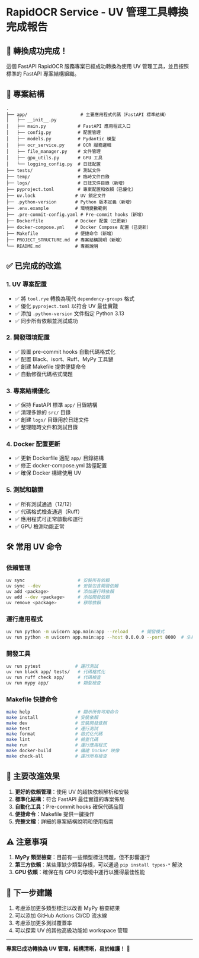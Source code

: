 # RapidOCR Service - UV 管理工具轉換完成報告

## 🎉 轉換成功完成！

這個 FastAPI RapidOCR 服務專案已經成功轉換為使用 UV 管理工具，並且按照標準的 FastAPI 專案結構組織。

## 📁 專案結構

```
.
├── app/                    # 主要應用程式代碼（FastAPI 標準結構）
│   ├── __init__.py
│   ├── main.py            # FastAPI 應用程式入口
│   ├── config.py          # 配置管理
│   ├── models.py          # Pydantic 模型
│   ├── ocr_service.py     # OCR 服務邏輯
│   ├── file_manager.py    # 文件管理
│   ├── gpu_utils.py       # GPU 工具
│   └── logging_config.py  # 日誌配置
├── tests/                 # 測試文件
├── temp/                  # 臨時文件目錄
├── logs/                  # 日誌文件目錄（新增）
├── pyproject.toml         # 專案配置和依賴（已優化）
├── uv.lock               # UV 鎖定文件
├── .python-version       # Python 版本定義（新增）
├── .env.example          # 環境變數範例
├── .pre-commit-config.yaml # Pre-commit hooks（新增）
├── Dockerfile            # Docker 配置（已更新）
├── docker-compose.yml    # Docker Compose 配置（已更新）
├── Makefile              # 便捷命令（新增）
├── PROJECT_STRUCTURE.md  # 專案結構說明（新增）
└── README.md             # 專案說明
```

## ✅ 已完成的改進

### 1. UV 專案配置
- ✅ 將 `tool.rye` 轉換為現代 `dependency-groups` 格式
- ✅ 優化 `pyproject.toml` 以符合 UV 最佳實踐
- ✅ 添加 `.python-version` 文件指定 Python 3.13
- ✅ 同步所有依賴並測試成功

### 2. 開發環境配置
- ✅ 設置 pre-commit hooks 自動代碼格式化
- ✅ 配置 Black、isort、Ruff、MyPy 工具鏈
- ✅ 創建 Makefile 提供便捷命令
- ✅ 自動修復代碼格式問題

### 3. 專案結構優化
- ✅ 保持 FastAPI 標準 `app/` 目錄結構
- ✅ 清理多餘的 `src/` 目錄
- ✅ 創建 `logs/` 目錄用於日誌文件
- ✅ 整理臨時文件和測試目錄

### 4. Docker 配置更新
- ✅ 更新 Dockerfile 適配 `app/` 目錄結構
- ✅ 修正 docker-compose.yml 路徑配置
- ✅ 確保 Docker 構建使用 UV

### 5. 測試和驗證
- ✅ 所有測試通過（12/12）
- ✅ 代碼格式檢查通過（Ruff）
- ✅ 應用程式可正常啟動和運行
- ✅ GPU 檢測功能正常

## 🛠️ 常用 UV 命令

### 依賴管理
```bash
uv sync                    # 安裝所有依賴
uv sync --dev              # 安裝包含開發依賴
uv add <package>           # 添加運行時依賴
uv add --dev <package>     # 添加開發依賴
uv remove <package>        # 移除依賴
```

### 運行應用程式
```bash
uv run python -m uvicorn app.main:app --reload     # 開發模式
uv run python -m uvicorn app.main:app --host 0.0.0.0 --port 8000  # 生產模式
```

### 開發工具
```bash
uv run pytest             # 運行測試
uv run black app/ tests/   # 代碼格式化
uv run ruff check app/     # 代碼檢查
uv run mypy app/           # 類型檢查
```

### Makefile 快捷命令
```bash
make help                  # 顯示所有可用命令
make install              # 安裝依賴
make dev                  # 安裝開發依賴
make test                 # 運行測試
make format               # 格式化代碼
make lint                 # 檢查代碼
make run                  # 運行應用程式
make docker-build         # 構建 Docker 映像
make check-all            # 運行所有檢查
```

## 🎯 主要改進效果

1. **更好的依賴管理**：使用 UV 的超快依賴解析和安裝
2. **標準化結構**：符合 FastAPI 最佳實踐的專案佈局
3. **自動化工具**：Pre-commit hooks 確保代碼品質
4. **便捷命令**：Makefile 提供一鍵操作
5. **完整文檔**：詳細的專案結構說明和使用指南

## ⚠️ 注意事項

1. **MyPy 類型檢查**：目前有一些類型標注問題，但不影響運行
2. **第三方依賴**：某些庫缺少類型存根，可以通過 `pip install types-*` 解決
3. **GPU 依賴**：確保在有 GPU 的環境中運行以獲得最佳性能

## 🚀 下一步建議

1. 考慮添加更多類型標注以改善 MyPy 檢查結果
2. 可以添加 GitHub Actions CI/CD 流水線
3. 考慮添加更多測試覆蓋率
4. 可以探索 UV 的其他高級功能如 workspace 管理

---

**專案已成功轉換為 UV 管理，結構清晰，易於維護！** 🎉
